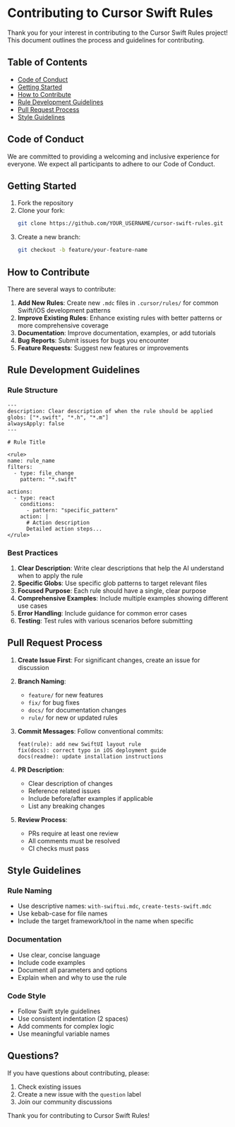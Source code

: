 # Contributing to Cursor Swift Rules

Thank you for your interest in contributing to the Cursor Swift Rules project! This document outlines the process and guidelines for contributing.

## Table of Contents
- [Code of Conduct](#code-of-conduct)
- [Getting Started](#getting-started)
- [How to Contribute](#how-to-contribute)
- [Rule Development Guidelines](#rule-development-guidelines)
- [Pull Request Process](#pull-request-process)
- [Style Guidelines](#style-guidelines)

## Code of Conduct

We are committed to providing a welcoming and inclusive experience for everyone. We expect all participants to adhere to our Code of Conduct.

## Getting Started

1. Fork the repository
2. Clone your fork:
   ```bash
   git clone https://github.com/YOUR_USERNAME/cursor-swift-rules.git
   ```
3. Create a new branch:
   ```bash
   git checkout -b feature/your-feature-name
   ```

## How to Contribute

There are several ways to contribute:

1. **Add New Rules**: Create new `.mdc` files in `.cursor/rules/` for common Swift/iOS development patterns
2. **Improve Existing Rules**: Enhance existing rules with better patterns or more comprehensive coverage
3. **Documentation**: Improve documentation, examples, or add tutorials
4. **Bug Reports**: Submit issues for bugs you encounter
5. **Feature Requests**: Suggest new features or improvements

## Rule Development Guidelines

### Rule Structure
```mdc
---
description: Clear description of when the rule should be applied
globs: ["*.swift", "*.h", "*.m"]
alwaysApply: false
---

# Rule Title

<rule>
name: rule_name
filters:
  - type: file_change
    pattern: "*.swift"

actions:
  - type: react
    conditions:
      - pattern: "specific_pattern"
    action: |
      # Action description
      Detailed action steps...
</rule>
```

### Best Practices

1. **Clear Description**: Write clear descriptions that help the AI understand when to apply the rule
2. **Specific Globs**: Use specific glob patterns to target relevant files
3. **Focused Purpose**: Each rule should have a single, clear purpose
4. **Comprehensive Examples**: Include multiple examples showing different use cases
5. **Error Handling**: Include guidance for common error cases
6. **Testing**: Test rules with various scenarios before submitting

## Pull Request Process

1. **Create Issue First**: For significant changes, create an issue for discussion
2. **Branch Naming**:
   - `feature/` for new features
   - `fix/` for bug fixes
   - `docs/` for documentation changes
   - `rule/` for new or updated rules

3. **Commit Messages**: Follow conventional commits:
   ```
   feat(rule): add new SwiftUI layout rule
   fix(docs): correct typo in iOS deployment guide
   docs(readme): update installation instructions
   ```

4. **PR Description**:
   - Clear description of changes
   - Reference related issues
   - Include before/after examples if applicable
   - List any breaking changes

5. **Review Process**:
   - PRs require at least one review
   - All comments must be resolved
   - CI checks must pass

## Style Guidelines

### Rule Naming
- Use descriptive names: `with-swiftui.mdc`, `create-tests-swift.mdc`
- Use kebab-case for file names
- Include the target framework/tool in the name when specific

### Documentation
- Use clear, concise language
- Include code examples
- Document all parameters and options
- Explain when and why to use the rule

### Code Style
- Follow Swift style guidelines
- Use consistent indentation (2 spaces)
- Add comments for complex logic
- Use meaningful variable names

## Questions?

If you have questions about contributing, please:
1. Check existing issues
2. Create a new issue with the `question` label
3. Join our community discussions

Thank you for contributing to Cursor Swift Rules! 